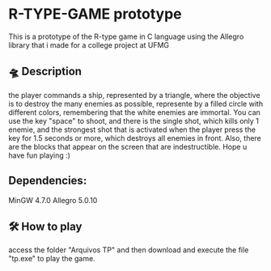 # R-TYPE-GAME prototype
This is a prototype of the R-type game in C language using the Allegro library that i made for a college project at UFMG

## 🛸 Description 
the player commands a ship, represented by a triangle, where the objective is to destroy the many enemies as possible, represente by a filled circle with different colors, remembering that the white enemies are immortal. You can use the key "space" to shoot, and there is the single shot, which kills only 1 enemie, and the strongest shot that is activated when the player press the key for 1.5 seconds or more, which destroys all enemies in front. Also, there are the blocks that appear on the screen that are indestructible. Hope u have fun playing :)

## Dependencies:
MinGW 4.7.0
Allegro 5.0.10

## 🛠️ How to play
access the folder "Arquivos TP" and then download and execute the file "tp.exe" to play the game.

